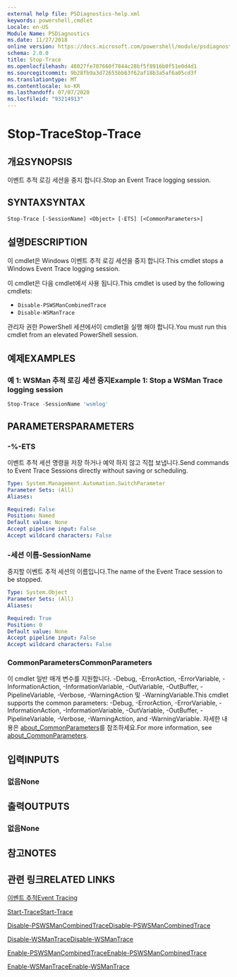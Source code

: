 ```yaml
---
external help file: PSDiagnostics-help.xml
keywords: powershell,cmdlet
Locale: en-US
Module Name: PSDiagnostics
ms.date: 11/27/2018
online version: https://docs.microsoft.com/powershell/module/psdiagnostics/stop-trace?view=powershell-6&WT.mc_id=ps-gethelp
schema: 2.0.0
title: Stop-Trace
ms.openlocfilehash: 48027fe707660f7844c28bf5f8916b0f51e0d4d1
ms.sourcegitcommit: 9b28fb9a3d72655bb63f62af18b3a5af6a05cd3f
ms.translationtype: MT
ms.contentlocale: ko-KR
ms.lasthandoff: 07/07/2020
ms.locfileid: "93214913"
---
```

# <span data-ttu-id="59cd5-103">Stop-Trace</span><span class="sxs-lookup"><span data-stu-id="59cd5-103">Stop-Trace</span></span>

## <span data-ttu-id="59cd5-104">개요</span><span class="sxs-lookup"><span data-stu-id="59cd5-104">SYNOPSIS</span></span>
<span data-ttu-id="59cd5-105">이벤트 추적 로깅 세션을 중지 합니다.</span><span class="sxs-lookup"><span data-stu-id="59cd5-105">Stop an Event Trace logging session.</span></span>

## <span data-ttu-id="59cd5-106">SYNTAX</span><span class="sxs-lookup"><span data-stu-id="59cd5-106">SYNTAX</span></span>

```
Stop-Trace [-SessionName] <Object> [-ETS] [<CommonParameters>]
```

## <span data-ttu-id="59cd5-107">설명</span><span class="sxs-lookup"><span data-stu-id="59cd5-107">DESCRIPTION</span></span>

<span data-ttu-id="59cd5-108">이 cmdlet은 Windows 이벤트 추적 로깅 세션을 중지 합니다.</span><span class="sxs-lookup"><span data-stu-id="59cd5-108">This cmdlet stops a Windows Event Trace logging session.</span></span>

<span data-ttu-id="59cd5-109">이 cmdlet은 다음 cmdlet에서 사용 됩니다.</span><span class="sxs-lookup"><span data-stu-id="59cd5-109">This cmdlet is used by the following cmdlets:</span></span>

- `Disable-PSWSManCombinedTrace`
- `Disable-WSManTrace`

<span data-ttu-id="59cd5-110">관리자 권한 PowerShell 세션에서이 cmdlet을 실행 해야 합니다.</span><span class="sxs-lookup"><span data-stu-id="59cd5-110">You must run this cmdlet from an elevated PowerShell session.</span></span>

## <span data-ttu-id="59cd5-111">예제</span><span class="sxs-lookup"><span data-stu-id="59cd5-111">EXAMPLES</span></span>

### <span data-ttu-id="59cd5-112">예 1: WSMan 추적 로깅 세션 중지</span><span class="sxs-lookup"><span data-stu-id="59cd5-112">Example 1: Stop a WSMan Trace logging session</span></span>

```powershell
Stop-Trace -SessionName 'wsmlog'
```

## <span data-ttu-id="59cd5-113">PARAMETERS</span><span class="sxs-lookup"><span data-stu-id="59cd5-113">PARAMETERS</span></span>

### <span data-ttu-id="59cd5-114">-%</span><span class="sxs-lookup"><span data-stu-id="59cd5-114">-ETS</span></span>
<span data-ttu-id="59cd5-115">이벤트 추적 세션 명령을 저장 하거나 예약 하지 않고 직접 보냅니다.</span><span class="sxs-lookup"><span data-stu-id="59cd5-115">Send commands to Event Trace Sessions directly without saving or scheduling.</span></span>

```yaml
Type: System.Management.Automation.SwitchParameter
Parameter Sets: (All)
Aliases:

Required: False
Position: Named
Default value: None
Accept pipeline input: False
Accept wildcard characters: False
```

### <span data-ttu-id="59cd5-116">-세션 이름</span><span class="sxs-lookup"><span data-stu-id="59cd5-116">-SessionName</span></span>
<span data-ttu-id="59cd5-117">중지할 이벤트 추적 세션의 이름입니다.</span><span class="sxs-lookup"><span data-stu-id="59cd5-117">The name of the Event Trace session to be stopped.</span></span>

```yaml
Type: System.Object
Parameter Sets: (All)
Aliases:

Required: True
Position: 0
Default value: None
Accept pipeline input: False
Accept wildcard characters: False
```

### <span data-ttu-id="59cd5-118">CommonParameters</span><span class="sxs-lookup"><span data-stu-id="59cd5-118">CommonParameters</span></span>
<span data-ttu-id="59cd5-119">이 cmdlet 일반 매개 변수를 지원합니다. -Debug, -ErrorAction, -ErrorVariable, -InformationAction, -InformationVariable, -OutVariable, -OutBuffer, -PipelineVariable, -Verbose, -WarningAction 및 -WarningVariable.</span><span class="sxs-lookup"><span data-stu-id="59cd5-119">This cmdlet supports the common parameters: -Debug, -ErrorAction, -ErrorVariable, -InformationAction, -InformationVariable, -OutVariable, -OutBuffer, -PipelineVariable, -Verbose, -WarningAction, and -WarningVariable.</span></span> <span data-ttu-id="59cd5-120">자세한 내용은 [about_CommonParameters](https://go.microsoft.com/fwlink/?LinkID=113216)를 참조하세요.</span><span class="sxs-lookup"><span data-stu-id="59cd5-120">For more information, see [about_CommonParameters](https://go.microsoft.com/fwlink/?LinkID=113216).</span></span>

## <span data-ttu-id="59cd5-121">입력</span><span class="sxs-lookup"><span data-stu-id="59cd5-121">INPUTS</span></span>

### <span data-ttu-id="59cd5-122">없음</span><span class="sxs-lookup"><span data-stu-id="59cd5-122">None</span></span>

## <span data-ttu-id="59cd5-123">출력</span><span class="sxs-lookup"><span data-stu-id="59cd5-123">OUTPUTS</span></span>

### <span data-ttu-id="59cd5-124">없음</span><span class="sxs-lookup"><span data-stu-id="59cd5-124">None</span></span>

## <span data-ttu-id="59cd5-125">참고</span><span class="sxs-lookup"><span data-stu-id="59cd5-125">NOTES</span></span>

## <span data-ttu-id="59cd5-126">관련 링크</span><span class="sxs-lookup"><span data-stu-id="59cd5-126">RELATED LINKS</span></span>

[<span data-ttu-id="59cd5-127">이벤트 추적</span><span class="sxs-lookup"><span data-stu-id="59cd5-127">Event Tracing</span></span>](/windows/desktop/ETW/event-tracing-portal)

[<span data-ttu-id="59cd5-128">Start-Trace</span><span class="sxs-lookup"><span data-stu-id="59cd5-128">Start-Trace</span></span>](start-trace.md)

[<span data-ttu-id="59cd5-129">Disable-PSWSManCombinedTrace</span><span class="sxs-lookup"><span data-stu-id="59cd5-129">Disable-PSWSManCombinedTrace</span></span>](Disable-PSWSManCombinedTrace.md)

[<span data-ttu-id="59cd5-130">Disable-WSManTrace</span><span class="sxs-lookup"><span data-stu-id="59cd5-130">Disable-WSManTrace</span></span>](Disable-WSManTrace.md)

[<span data-ttu-id="59cd5-131">Enable-PSWSManCombinedTrace</span><span class="sxs-lookup"><span data-stu-id="59cd5-131">Enable-PSWSManCombinedTrace</span></span>](Enable-PSWSManCombinedTrace.md)

[<span data-ttu-id="59cd5-132">Enable-WSManTrace</span><span class="sxs-lookup"><span data-stu-id="59cd5-132">Enable-WSManTrace</span></span>](Enable-WSManTrace.md)
